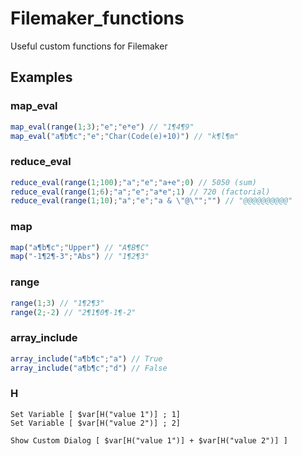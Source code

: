 # Filemaker_functions
Useful custom functions for Filemaker

## Examples

### map_eval  
```javascript
map_eval(range(1;3);"e";"e*e") // "1¶4¶9"
map_eval("a¶b¶c";"e";"Char(Code(e)+10)") // "k¶l¶m"
```

### reduce_eval  
```javascript
reduce_eval(range(1;100);"a";"e";"a+e";0) // 5050 (sum)
reduce_eval(range(1;6);"a";"e";"a*e";1) // 720 (factorial)
reduce_eval(range(1;10);"a";"e";"a & \"@\"";"") // "@@@@@@@@@@"
```

### map
```javascript
map("a¶b¶c";"Upper") // "A¶B¶C"
map("-1¶2¶-3";"Abs") // "1¶2¶3"
```

### range
```javascript
range(1;3) // "1¶2¶3"
range(2;-2) // "2¶1¶0¶-1¶-2"
```

### array_include
```javascript
array_include("a¶b¶c";"a") // True
array_include("a¶b¶c";"d") // False
```

### H
```
Set Variable [ $var[H("value 1")] ; 1]
Set Variable [ $var[H("value 2")] ; 2]

Show Custom Dialog [ $var[H("value 1")] + $var[H("value 2")] ]
```
